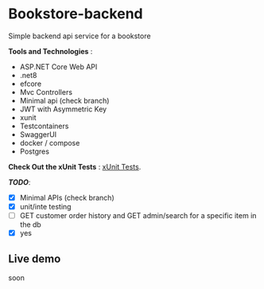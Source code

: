 # Bookstore-backend
Simple backend api service for a bookstore

**Tools and Technologies** :
- ASP.NET Core Web API
- .net8
- efcore
- Mvc Controllers
- Minimal api (check branch)
- JWT with Asymmetric Key
- xunit
- Testcontainers
- SwaggerUI
- docker / compose
- Postgres
     
**Check Out the xUnit Tests** : [xUnit Tests](Tests/).   

***TODO***: 
- [x] Minimal APIs (check branch)
- [x] unit/inte testing
- [ ] GET customer order history and GET admin/search for a specific item in the db
- [x] yes

## Live demo
soon
